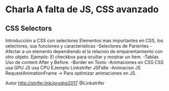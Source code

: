 # Charla A falta de JS, CSS avanzado

## CSS Selectors

  Introducción a CSS con selectores
  Elementos mas importantes en CSS, los selectores, sus funciones y caracteristicas
  -Selectores de Parientes - Afectar a un elemento dependiendo el la relacion de emparentamiento con otro objeto.
    Ejemplo: El checkbox para ocultar y mostrar un item.
  -Tablas
    Uso de content After y Before.
  -Border en Texto
  -Animaciones en CSS
    CSS usa GPU
    JS usa CPU
    EJemplo Linkstrifer JSFidle
  -Animacion JS
    RequestAnimationFrame -> Para optimizar animaciones en JS.

  Autor
    http://strifer.link/prodigi2017
    @Linkstrifer
